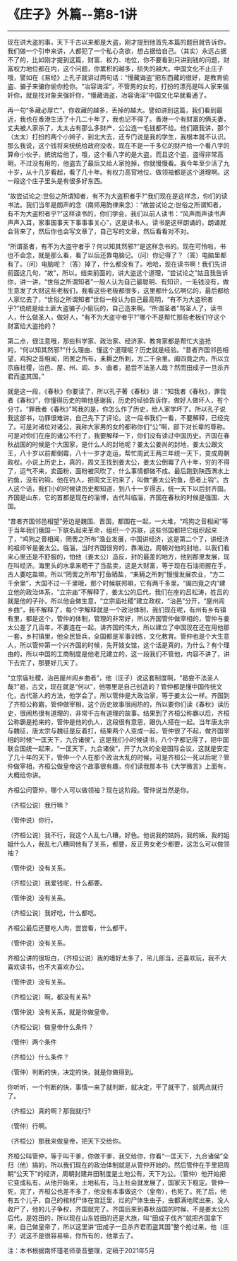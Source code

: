 # 《庄子》外篇--第8-1讲

------

现在讲大盗的事，天下千古以来都是大盗，刚才提到他首先本篇的题目就告诉你，我们做一个引申来讲，人都犯了一个私心贪欲，想占据给自己。（其实）永远占据不了的，比如刚才提到这篇，财富、权力、地位，你不要看到只讲到钱的问题，财富权力地位都在内，这个问题，你累积的越多，损失的越大。中国文化不止庄子哦，譬如在《易经》上孔子就讲过两句话：“慢藏诲盗”把东西藏的很好，是教育偷盗、骗子来骗你偷你抢你。“冶容诲淫”，不管男的女的，打扮的漂亮是叫人家来强奸你，就是找对象来强奸你，“慢藏诲盗，冶容诲淫”中国文化早就看通了。

再一句“多藏必厚亡”，你收藏的越多，丢掉的越大。譬如讲到这篇，我们看到最近，我也在香港生活了十几二十年了，我也记不得了。香港一个有财富的俩夫妻，丈夫被人家杀了，太太占有那么多财产，公公连一毛钱都不给。他们跟我讲，那个（太太）打扮的两个小辫子，到北大去，还专门说是我的学生，我根本就不认识。那么我说，这个钱将来统统给政府没收，现在不是一千多亿的财产给一个看八字的算命小伙子，统统给他了，哦，这个看八字的是大盗，而且这个盗，盗得非常高明，不过没有用的，他盗去了最后又给人家抢掉，你就慢慢看。我今年至少活了九十岁，从十几岁看起，看了几十年。有权力高官地位、做领袖都是这个道理啊。这一段这个庄子里头是有很多好东西。

“故尝试论之:世俗之所谓知者，有不为大盗积者乎?”我们现在是这样念，你们的读书法。我们当年是朗声的念（南师用韵律来念）：“故尝试论之:世俗之所谓知者，有不为大盗积者乎?”这样读书的，你们学会，我们以前人读书：“风声雨声读书声声声入耳，家事国事天下事事事关心”，这是读书人。读书是这样朗诵的，朗诵就会背来了，然后你也会写文章了，自己写的文章，然后看看对不对。

“所谓圣者，有不为大盗守者乎？何以知其然邪?”是这样念书的。现在可怜啦，书也不会念，就是那么看，看了以后还靠电脑记。（问）你记得了？（答）电脑里都有了。（问）电脑呢？（答）掉了，什么都没有了。哈哈，现在读书啊！我们先讲前面这几句，“故”，所以。结束前面的，讲大盗这个道理，“尝试论之”姑且我告诉你，讲一讲，“世俗之所谓知者”一般人认为自己最聪明、有知识，一毛钱没有，做生意发了大财这些老板们，我看这些老板都很多，这里都什么亿啊亿的，最后都给人家忆去了，“世俗之所谓知者”世俗一般认为自己最高明，“有不为大盗积者乎?”统统是给土匪大盗骗子小偷玩的，自己造来啊。“所谓圣者”骂圣人了，读书人，什么做圣人，做好人，“有不为大盗守者乎?”哪个不是帮忙那些老板们守这个财富给大盗抢的？

第二点，很注意哦，那些科学家、政治家、经济家、教育家都是帮忙大盗抢的，“何以知其然邪?”什么理由、懂这个道理呢？历史就是经验。“昔者齐国邻邑相望，鸡狗之音相闻，罔罟之所布，耒耨之所刺，方二千余里。阖四竟之内，所以立宗庙社稷，治邑、屋、州、闾、乡、曲者，曷尝不法圣人哉？然而田成子一旦杀齐君而盗其国。”

就是这一段，《春秋》你要读了，所以孔子著《春秋》讲：“知我者《春秋》，罪我者《春秋》”，你懂得历史的嘛他感谢我，历史的经验告诉你，做好人做坏人，有个分寸。“罪我者《春秋》”骂我的是，你怎么作了历史，给人家学坏了。所以孔子说我这部书，功罪很难讲，自己先下了评论。这一段书我们一看，不要解释，已经完了。可是对诸位对诸公，我称大家男的女的都称你们“公”啊，部下对长辈的尊称。可是对你们在座的诸公不行了，我要解释一下，你们没有读过中国历史。齐国在春秋战国的时候是个大国家，是什么人的封地呢？姜太公姜尚的封地，姜太公跟文王，八十岁以前都倒霉，八十一岁才走运，帮忙周武王两三年统一天下，变成周朝政权。小说上历史上，真的，周文王找到姜太公，姜太公倒霉了八十年，穷的不得了，运气不来，卖面粉，面粉被风吹了，什么事情都做不成。最后跑到陕西渭水上钓鱼，没有钓钩，他在钓人，把周文王钓来了，叫做“姜太公钓鱼，愿者上钩”。古人这个话，我们小的时候读历史都知道，到八十一岁得志，统一天下以后封齐国。齐国是山东，它的首都是现在的淄博，古代叫临淄，齐国在春秋的时候是强国、大国。

“昔者齐国邻邑相望”旁边是魏国、晋国，都围在一起，一大堆，“鸡狗之音相闻”等于当年我们俄国一下联名起来革命，组织一个苏联，这些邻国都把它组织起来了，“鸡狗之音相闻，罔罟之所布”渔业发展，中国讲经济，这是第二个了，讲经济的祖师爷是姜太公。临淄，当时齐国很穷的，靠海边，周朝对他的封地，以我们看来心里还是不舒服的，怕他（姜太公）造反，封的最差的地方，他到那里发展，现在叫经济。海里头的水拿来晒干了当盐卖，这是大财富，等于现在石油把握在手，古人要吃盐嘛，所以“罔罟之所布”打鱼晒盐，“耒耨之所刺”慢慢发展农业，“方二千余里”，大国不过一千里哦，那个时候联邦嘛，它有两千多里。“阖四竟之内”建立他的政治体系，“立宗庙”不解释了，姜太公的后代，我们在座的吕松涛，姓吕的就是他的子孙，所以他会做生意，“立宗庙社稷”建立政权，“治邑”分开，“屋州闾乡曲”，我不解释了，每个字解释就是一个政治体制，我们现在呢，有州有乡有镇有里，都是这个，管仲的体制，管理的非常好，所以齐国管仲做宰相的，管仲与姜太公差了几百年，不要连在一起。讲齐国的伟大，所以建立了中国现在还在用他那一套，乡村镇里，他全民皆兵，全国都是军事训练，文化教育。管仲也是个大生意人，所以管仲第一个兴齐国的时候，先开妓女馆，这个话是真的，为什么？有个理由的，所以中国的工商制度是他老兄建立的，这一段我们不管他，内容不讲了，讲下去完了，那要好几天了。

“立宗庙社稷，治邑屋州闾乡曲者”，他（庄子）说这套制度啊，“曷尝不法圣人哉?”曷，古文，现在就是“何以”，他哪里是自己创造的？管仲都是懂中国传统文化，古代圣人的方法，他学会了。所以管仲是大政治家，等于姜太公一样。齐国到了齐桓公称霸，管仲做宰相，这个历史故事很闹热的，所以要你们读《春秋》读历史，很闹热很有道理的，非常千古有道理的故事。结果到了齐桓公称霸以后，齐桓公称霸是抢来的，管仲是他的仇人，这段很有意思，跟仇人搭在一起。当年唐太宗与魏征，唐太宗与魏征是反着打，结果两个人变成一起，管仲很了不起，做齐国宰相的时候“一匡天下，九合诸侯”。这是我们小时候读书，八个字都记得了，把中国联合国统一起来，“一匡天下，九合诸侯”，开了九次的全是国际会议，这就是安定了几十年的天下，管仲一个人在那个政治大乱的时候，可是齐桓公一死以后呢？管仲做宰相，齐桓公做皇帝这个故事很有趣，你们读我那本书《大学微言》上面有，大概给你讲。

齐桓公问管仲，哪个人可以做领袖？现在这阶段。管仲说当然是你。

（齐桓公说）我行嘛？

（管仲说）你行。

（齐桓公说）我不行，我这个人乱七八糟，好色。他说我的姑妈，我的姨，我的姐姐什么人，我乱七八糟同他有了关系，都要，反正男女老少都要，这怎么可以做领袖？

（管仲说）没有关系。

（齐桓公说）我爱钱呢，什么都要。

（管仲说）没有关系。

（齐桓公说）我好吃，什么都吃。

齐桓公最后还要吃人肉，尝尝看，什么都干。

（管仲说）没有关系。

齐桓公讲的很坦白，（齐桓公说）我的嗜好太多了，吊儿郎当，还喜欢玩，我不大喜欢读书，也不大喜欢办公。

（管仲说）没有关系。

（齐桓公说）啊，都没有关系?

（管仲说）没有关系，就是你做皇帝。

（齐桓公说）做皇帝什么条件？

（管仲）两个条件

（齐桓公）什么条件？

（管仲）判断的快，决定的快，就是你做得到。

你听听，一个判断的快，事情一来了就判断，就决定，干了就干了，就两点就行了。

（齐桓公）真的啊？那我就行?

（管仲）行啊。

（齐桓公）那我来做皇帝，把天下交给你。

齐桓公叫管仲，等于叫干爹，你做干爹，我交给你，你看“一匡天下，九合诸侯”全归（他）搞的，所以我们现在的政治体制就是从管仲开始的。然后管仲在手里把周朝“公天下”的经济，周朝封建井田制度是土地公有，天下为公。（管仲）他开始把它变成私有，从他开始来，土地私有，马上社会就发展了，国家天下稳定。管仲一死，完了，齐桓公也差不多了，他没有本事做这个（皇帝），也死了。死了后，他有五个儿子，自己的棺材尸体在宫廷里，烂的尸体生虫子，虫都满地爬出来，没人收尸了，他的儿子争权，齐国就完了。齐国后来到春秋战国的时候，不是姜太公的后代，是姓田的，所以现在山东姓田的还是大族，叫“田成子伐齐”就把齐国拿下来，自己做皇帝了，所以这里讲“田成子一旦杀齐君而盗其国”整个抢过来，他（庄子）说这不是很容易嘛，你所有的，他拿去了。

注：本书根据南怀瑾老师录音整理，定稿于2021年5月
